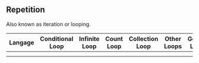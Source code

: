 ## Repetition

Also known as iteration or looping.


| Langage | Conditional Loop | Infinite Loop | Count Loop | Collection Loop | Other Loops | General Loops | Recursion |
| --------- | ------------------ | --------------- | ------------ | ----------------- | ------------- | --------------- | ----------- |
|         |                  |               |            |                 |             |               |           |
|         |                  |               |            |                 |             |               |           |
